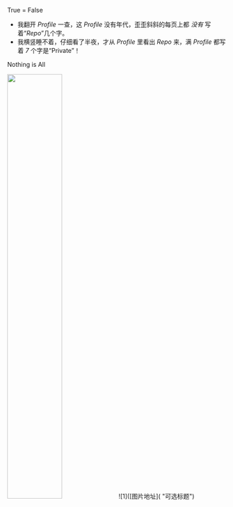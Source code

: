 True = False

* 我翻开 _Profile_ 一查，这 _Profile_ 没有年代，歪歪斜斜的每页上都 _没有_ 写着“_Repo_”几个字。 
* 我横竖睡不着，仔细看了半夜，才从 _Profile_ 里看出 _Repo_ 来，满 _Profile_ 都写着 _7_ 个字是“Private”！ 

Nothing is All

<img decoding="async" src="https://cdn.cloudflare.steamstatic.com/apps/dota2/images/dota_react/heroes/wisp.png" width="50%">
![1]([图片地址]( "可选标题")

